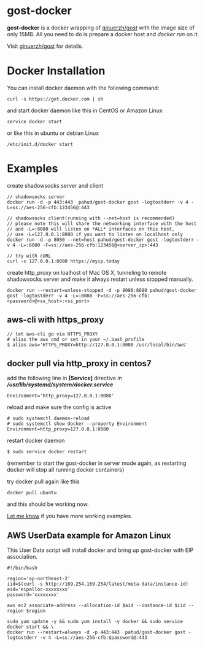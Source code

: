 # gost-docker

**gost-docker** is a docker wrapping of [ginuerzh/gost](https://github.com/ginuerzh/gost) with the image size of only 15MB.  All you need to do is prepare a docker host and *docker run* on it.

Visit  [ginuerzh/gost](https://github.com/ginuerzh/gost) for details.



# Docker Installation

You can install docker daemon with the following command:

```
curl -s https://get.docker.com | sh
```

and start docker daemon like this in CentOS or Amazon Linux

```
service docker start
```

or like this in ubuntu or debian Linux

```
/etc/init.d/docker start
```



# Examples

create shadowsocks server and client

```
// shadowsocks server
docker run -d -p 443:443  pahud/gost-docker gost -logtostderr -v 4 -L=ss://aes-256-cfb:123456@:443

// shadowsocks client(running with --net=host is recommended)
// please note this will share the networking interface with the host
// and -L=:8080 will listen on *ALL* interfaces on this host, 
// use -L=127.0.0.1:8080 if you want to listen on localhost only
docker run -d -p 8080 --net=host pahud/gost-docker gost -logtostderr -v 4 -L=:8080 -F=ss://aes-256-cfb:123456@<server_ip>:443

// try with cURL
curl -x 127.0.0.1:8080 https://myip.today
```



create http_proxy on loalhost of Mac OS X, tunneling to remote shadowsocks server and make it always restart unless stopped manually.

```
docker run --restart=unless-stopped -d -p 8080:8080 pahud/gost-docker gost -logtostderr -v 4 -L=:8080 -F=ss://aes-256-cfb:<password>@<ss_host>:<ss_port>
```





## aws-cli with https_proxy

```
// let aws-cli go via HTTPS_PROXY
# alias the aws cmd or set in your ~/.bash_profile
$ alias aws='HTTPS_PROXY=http://127.0.0.1:8080 /usr/local/bin/aws'
```



## docker pull via http_proxy in centos7

add the following line in **[Service]** directive in ***/usr/lib/systemd/system/docker.service***

```
Environment='http_proxy=127.0.0.1:8080'
```

reload and make sure the config is active

```
# sudo systemctl daemon-reload
# sudo systemctl show docker --property Environment
Environment=http_proxy=127.0.0.1:8080
```

restart docker daemon

```
$ sudo service docker restart
```

(remember to start the gost-docker in server mode again, as restarting docker will stop all running docker containers)

try docker pull again like this

```
docker pull ubuntu
```

and this should be working now.

[Let me know](https://github.com/pahud/gost-docker/issues) if you have more working examples.


## AWS UserData example for Amazon Linux

This User Data script will install docker and bring up gost-docker with EIP association.

```
#!/bin/bash

region='ap-northeast-2'
iid=$(curl -s http://169.254.169.254/latest/meta-data/instance-id)
aid='eipalloc-xxxxxxxx'
password='xxxxxxxx'

aws ec2 associate-address --allocation-id $aid --instance-id $iid --region $region

sudo yum update -y && sudo yum install -y docker && sudo service docker start && \
docker run --restart=always -d -p 443:443  pahud/gost-docker gost -logtostderr -v 4 -L=ss://aes-256-cfb:$password@:443
```
